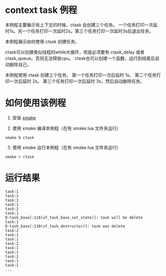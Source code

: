 # context task 例程

本例程主要展示有上下文的时候，ctask 会创建三个任务。
一个任务打印一次延时1s。另一个任务打印一次延时2s。第三个任务打印一次延时3s后退出任务。

本例程展示如何使用 ctask 创建任务。

ctask可以创建类似线程的while大循环，但是必须要有 ctask_delay 或者 ctask_queue。否则无法释放cpu。
ctask也可以创建一个函数，运行到结尾后自动删除自己。

本例程使用 ctask 创建三个任务。
第一个任务打印一次后延时 1s。
第二个任务打印一次后延时 2s。
第三个任务打印一次后延时 3s，然后自动删除任务。

# 如何使用该例程

1. 安装 [xmake](https://xmake.io/)

2. 使用 xmake 编译本例程（在有 xmake.lua 文件夹运行）

```shell
xmake b ctask
```
3. 使用 xmake 运行本例程（在有 xmake.lua 文件夹运行）

```shell
xmake r ctask
```

# 运行结果

```shell
task:1
task:2
task:3
task:1
task:2
task:1
D-task_base[:116(xf_task_base_set_state)]: task will be delete
task:1
D-task_base[:138(xf_task_destructor)]: task was delete
task:2
task:1
task:1
task:2
task:1
task:1
task:2
task:1
task:1
...
```
